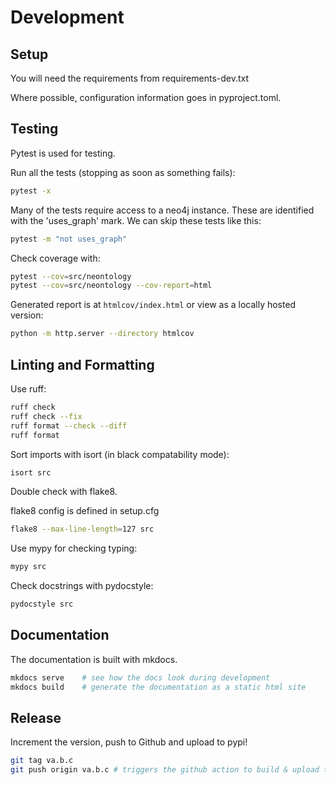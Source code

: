 # Development

## Setup

You will need the requirements from requirements-dev.txt

Where possible, configuration information goes in pyproject.toml.

## Testing

Pytest is used for testing.

Run all the tests (stopping as soon as something fails):

```bash
pytest -x
```

Many of the tests require access to a neo4j instance. These are identified with the 'uses_graph' mark. We can skip these tests like this:

```bash
pytest -m "not uses_graph"
```

Check coverage with:

```bash
pytest --cov=src/neontology
pytest --cov=src/neontology --cov-report=html
```

Generated report is at `htmlcov/index.html` or view as a locally hosted version:

```bash
python -m http.server --directory htmlcov
```

## Linting and Formatting

Use ruff:

```bash
ruff check
ruff check --fix
ruff format --check --diff
ruff format
```

Sort imports with isort (in black compatability mode):

```bash
isort src
```

Double check with flake8.

flake8 config is defined in setup.cfg

```bash
flake8 --max-line-length=127 src
```

Use mypy for checking typing:

```bash
mypy src
```

Check docstrings with pydocstyle:

```bash
pydocstyle src
```

## Documentation

The documentation is built with mkdocs.

```bash
mkdocs serve    # see how the docs look during development
mkdocs build    # generate the documentation as a static html site
```

## Release

Increment the version, push to Github and upload to pypi!

```bash
git tag va.b.c
git push origin va.b.c # triggers the github action to build & upload to pypi
```
